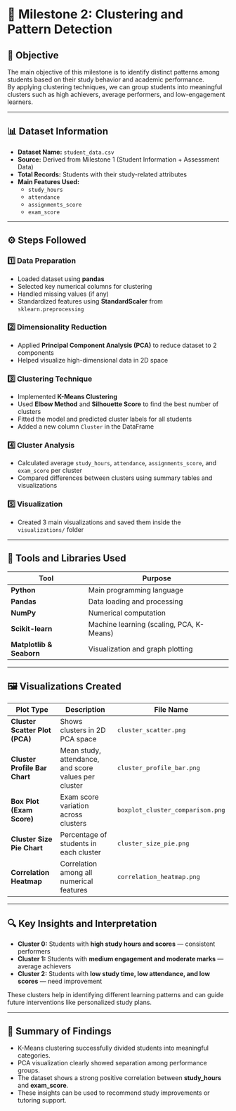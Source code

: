# 🎯 Milestone 2: Clustering and Pattern Detection

## 🧠 Objective
The main objective of this milestone is to identify distinct patterns among students based on their study behavior and academic performance.  
By applying clustering techniques, we can group students into meaningful clusters such as high achievers, average performers, and low-engagement learners.

---

## 📊 Dataset Information

- **Dataset Name:** `student_data.csv`
- **Source:** Derived from Milestone 1 (Student Information + Assessment Data)
- **Total Records:** Students with their study-related attributes
- **Main Features Used:**
  - `study_hours`
  - `attendance`
  - `assignments_score`
  - `exam_score`

---

## ⚙️ Steps Followed

### 1️⃣ Data Preparation
- Loaded dataset using **pandas**
- Selected key numerical columns for clustering  
- Handled missing values (if any)  
- Standardized features using **StandardScaler** from `sklearn.preprocessing`

### 2️⃣ Dimensionality Reduction
- Applied **Principal Component Analysis (PCA)** to reduce dataset to 2 components  
- Helped visualize high-dimensional data in 2D space

### 3️⃣ Clustering Technique
- Implemented **K-Means Clustering**
- Used **Elbow Method** and **Silhouette Score** to find the best number of clusters
- Fitted the model and predicted cluster labels for all students
- Added a new column `Cluster` in the DataFrame

### 4️⃣ Cluster Analysis
- Calculated average `study_hours`, `attendance`, `assignments_score`, and `exam_score` per cluster
- Compared differences between clusters using summary tables and visualizations

### 5️⃣ Visualization
- Created 3 main visualizations and saved them inside the `visualizations/` folder

---

## 🧰 Tools and Libraries Used

| Tool | Purpose |
|------|----------|
| **Python** | Main programming language |
| **Pandas** | Data loading and processing |
| **NumPy** | Numerical computation |
| **Scikit-learn** | Machine learning (scaling, PCA, K-Means) |
| **Matplotlib & Seaborn** | Visualization and graph plotting |

---

## 🖼️ Visualizations Created

| Plot Type | Description | File Name |
|------------|--------------|------------|
| **Cluster Scatter Plot (PCA)** | Shows clusters in 2D PCA space | `cluster_scatter.png` |
| **Cluster Profile Bar Chart** | Mean study, attendance, and score values per cluster | `cluster_profile_bar.png` |
| **Box Plot (Exam Score)** | Exam score variation across clusters | `boxplot_cluster_comparison.png` |
| **Cluster Size Pie Chart** | Percentage of students in each cluster | `cluster_size_pie.png` |
| **Correlation Heatmap** | Correlation among all numerical features | `correlation_heatmap.png` |

---

## 🔍 Key Insights and Interpretation

- **Cluster 0:** Students with **high study hours and scores** — consistent performers  
- **Cluster 1:** Students with **medium engagement and moderate marks** — average achievers  
- **Cluster 2:** Students with **low study time, low attendance, and low scores** — need improvement  

These clusters help in identifying different learning patterns and can guide future interventions like personalized study plans.

---

## 🧾 Summary of Findings
- K-Means clustering successfully divided students into meaningful categories.  
- PCA visualization clearly showed separation among performance groups.  
- The dataset shows a strong positive correlation between **study_hours** and **exam_score**.  
- These insights can be used to recommend study improvements or tutoring support.

